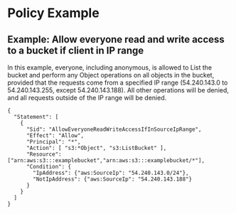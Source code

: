# Policy Example

## Example: Allow everyone read and write access to a bucket if client in IP range

In this example, everyone, including anonymous, is allowed to List the bucket and perform any Object operations on all objects in the bucket, provided that the requests come from a specified IP range (54.240.143.0 to 54.240.143.255, except 54.240.143.188). All other operations will be denied, and all requests outside of the IP range will be denied.

```
{ 
  "Statement": [
    {
      "Sid": "AllowEveryoneReadWriteAccessIfInSourceIpRange",
      "Effect": "Allow",
      "Principal": "*",
      "Action": [ "s3:*Object", "s3:ListBucket" ],
      "Resource": ["arn:aws:s3:::examplebucket","arn:aws:s3:::examplebucket/*"],
      "Condition": {
        "IpAddress": {"aws:SourceIp": "54.240.143.0/24"},
        "NotIpAddress": {"aws:SourceIp": "54.240.143.188"} 
      }
    }
  ]
}
```